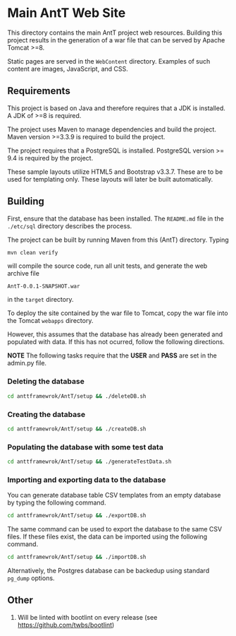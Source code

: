 
# Main AntT Web Site

This directory contains the main AntT project web resources.  Building
this project results in the generation of a war file that can be
served by Apache Tomcat >=8.

Static pages are served in the `WebContent` directory.  Examples of
such content are images, JavaScript, and CSS.

## Requirements

This project is based on Java and therefore requires that a JDK is
installed.  A JDK of >=8 is required.

The project uses Maven to manage dependencies and build the
project. Maven version >=3.3.9 is required to build the project.

The project requires that a PostgreSQL is installed.  PostgreSQL
version >= 9.4 is required by the project.

These sample layouts utilize HTML5 and Bootstrap v3.3.7. These are to be used for templating only. These layouts will later be built automatically.

## Building

First, ensure that the database has been installed.  The `README.md`
file in the `./etc/sql` directory describes the process.

The project can be built by running Maven from this (AntT) directory. Typing

```bash
mvn clean verify
```

will compile the source code, run all unit tests, and generate the web
archive file

```
AntT-0.0.1-SNAPSHOT.war
```

in the `target` directory.

To deploy the site contained by the war file to Tomcat, copy the war file into the Tomcat
`webapps` directory.

However, this assumes that the database has already been generated and populated with data.  If this has not ocurred, follow 
the following directions.

**NOTE** The following tasks require that the **USER** and **PASS** are set in the admin.py file.


### Deleting the database

```bash
cd anttframewrok/AntT/setup && ./deleteDB.sh
```

### Creating the database

```bash
cd anttframewrok/AntT/setup && ./createDB.sh
```

### Populating the database with some **test** data

```bash
cd anttframewrok/AntT/setup && ./generateTestData.sh
```

### Importing and exporting data to the database

You can generate database table CSV templates from an empty database by typing the following command.

```bash
cd anttframewrok/AntT/setup && ./exportDB.sh
```

The same command can be used to export the database to the same CSV files.  If these files exist, the data can be imported using the following command.

```bash
cd anttframewrok/AntT/setup && ./importDB.sh
```

Alternatively, the Postgres database can be backedup using standard `pg_dump` options.

## Other

1. Will be linted with bootlint on every release (see https://github.com/twbs/bootlint)


<!--  LocalWords:  mvn AntT WebContent CSS JDK PostgreSQL README md
 -->
<!--  LocalWords:  webapps
 -->
